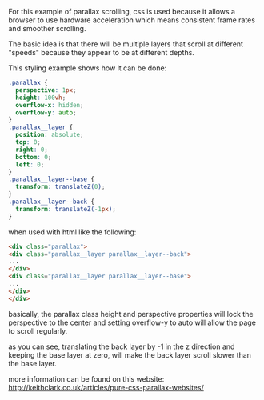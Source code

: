 For this example of parallax scrolling, css is used because it allows a browser to use hardware acceleration which means consistent frame rates and smoother scrolling.

The basic idea is that there will be multiple layers that scroll at different "speeds" because they appear to be at different depths.

This styling example shows how it can be done:

``` css
.parallax {
  perspective: 1px;
  height: 100vh;
  overflow-x: hidden;
  overflow-y: auto;
}
.parallax__layer {
  position: absolute;
  top: 0;
  right: 0;
  bottom: 0;
  left: 0;
}
.parallax__layer--base {
  transform: translateZ(0);
}
.parallax__layer--back {
  transform: translateZ(-1px);
}
```

when used with html like the following:

``` html
<div class="parallax">
<div class="parallax__layer parallax__layer--back">
...
</div>
<div class="parallax__layer parallax__layer--base">
...
</div>
</div>
```


basically, the parallax class height and perspective properties will lock the perspective to the center and setting overflow-y to auto will allow the page to scroll regularly.

as you can see, translating the back layer by -1 in the z direction and keeping the base layer at zero, will make the back layer scroll slower than the base layer.

more information can be found on this website: http://keithclark.co.uk/articles/pure-css-parallax-websites/
